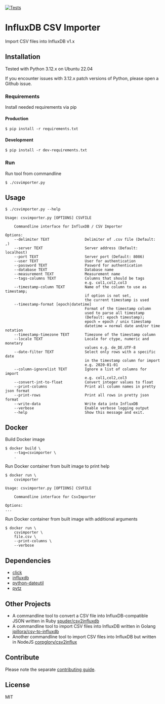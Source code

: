[![Tests](https://github.com/escalate/influxdb-csv-importer/actions/workflows/tests.yml/badge.svg?branch=master&event=push)](https://github.com/escalate/influxdb-csv-importer/actions/workflows/tests.yml)

# InfluxDB CSV Importer

Import CSV files into InfluxDB v1.x

## Installation

Tested with Python 3.12.x on Ubuntu 22.04

If you encounter issues with 3.12.x patch versions of Python, please open a Github issue.

### Requirements

Install needed requirements via pip

#### Production

```
$ pip install -r requirements.txt
```

#### Development

```
$ pip install -r dev-requirements.txt
```

### Run

Run tool from commandline
```
$ ./csvimporter.py
```

## Usage

```
$ ./csvimporter.py --help

Usage: csvimporter.py [OPTIONS] CSVFILE

    Commandline interface for InfluxDB / CSV Importer

Options:
    --delimiter TEXT                Delimiter of .csv file (Default: ,)
    --server TEXT                   Server address (Default: localhost)
    --port TEXT                     Server port (Default: 8086)
    --user TEXT                     User for authentication
    --password TEXT                 Pasword for authentication
    --database TEXT                 Database name
    --measurement TEXT              Measurement name
    --tags-columns TEXT             Columns that should be tags
                                    e.g. col1,col2,col3
    --timestamp-column TEXT         Name of the column to use as timestamp;
                                    if option is not set,
                                    the current timestamp is used
    --timestamp-format [epoch|datetime]
                                    Format of the timestamp column
                                    used to parse all timestamp
                                    (Default: epoch timestamp);
                                    epoch = epoch / unix timestamp
                                    datetime = normal date and/or time notation
    --timestamp-timezone TEXT       Timezone of the timestamp column
    --locale TEXT                   Locale for ctype, numeric and monetary
                                    values e.g. de_DE.UTF-8
    --date-filter TEXT              Select only rows with a specific date
                                    in the timestamp column for import
                                    e.g. 2020-01-01
    --column-ignorelist TEXT        Ignore a list of columns for import
                                    e.g. col1,col2,col3
    --convert-int-to-float          Convert integer values to float
    --print-columns                 Print all column names in pretty json format
    --print-rows                    Print all rows in pretty json format
    --write-data                    Write data into InfluxDB
    --verbose                       Enable verbose logging output
    --help                          Show this message and exit.
```

## Docker

Build Docker image
```
$ docker build \
    --tag=csvimporter \
    .
```

Run Docker container from built image to print help
```
$ docker run \
    csvimporter

Usage: csvimporter.py [OPTIONS] CSVFILE

    Commandline interface for CsvImporter

Options:
...
```

Run Docker container from built image with additional arguments
```
$ docker run \
    csvimporter \
    file.csv \
    --print-columns \
    --verbose
```

## Dependencies

* [click](https://pypi.python.org/pypi/click)
* [influxdb](https://pypi.python.org/pypi/influxdb)
* [python-dateutil](https://pypi.python.org/pypi/python-dateutil)
* [pytz](https://pypi.python.org/pypi/pytz)

## Other Projects

* A commandline tool to convert a CSV file into InfluxDB-compatible JSON written in Ruby [spuder/csv2influxdb](https://github.com/spuder/csv2influxdb)
* A commandline tool to import CSV files into InfluxDB written in Golang [jpillora/csv-to-influxdb](https://github.com/jpillora/csv-to-influxdb)
* Another commandline tool to import CSV files into InfluxDB but written in NodeJS [corpglory/csv2influx](https://github.com/CorpGlory/csv2influx)

## Contribute

Please note the separate [contributing guide](https://github.com/escalate/influxdb-csv-importer/blob/master/CONTRIBUTING.md).

## License

MIT
